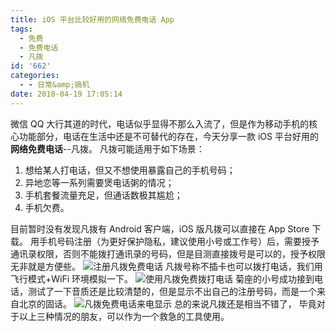 ```yaml
---
title: iOS 平台比较好用的网络免费电话 App
tags:
  - 免费
  - 免费电话
  - 凡拨
id: '662'
categories:
  - - 日常&amp;搞机
date: 2018-04-19 17:05:14
---
```


微信 QQ 大行其道的时代，电话似乎显得不那么入流了，但是作为移动手机的核心功能部分，电话在生活中还是不可替代的存在，今天分享一款 iOS 平台好用的**网络免费电话**\--凡拨。 凡拨可能适用于如下场景：

1.  想给某人打电话，但又不想使用暴露自己的手机号码；
2.  异地恋等一系列需要煲电话粥的情况；
3.  手机套餐流量充足，但通话数极其尴尬；
4.  手机欠费。

目前暂时没有发现凡拨有 Android 客户端，iOS 版凡拨可以直接在 App Store 下载。 用手机号码注册（为更好保护隐私，建议使用小号或工作号）后，需要授予通讯录权限，否则不能拨打通讯录的号码，但是目测直接拨号是可以的，授予权限无非就是方便些。 ![注册凡拨免费电话](https://i.loli.net/2018/04/19/5ad85b65218c1.png) 凡拨号称不插卡也可以拨打电话，我们用飞行模式+WiFi 环境模拟一下。 ![使用凡拨免费拨打电话](https://i.loli.net/2018/04/19/5ad85b82ab77a.jpg) 菊座的小号成功接到电话，测试了一下音质还是比较清楚的，但是显示不出自己的注册号码，而是一个来自北京的固话。 ![凡拨免费电话来电显示](https://i.loli.net/2018/04/19/5ad85bad1ddd7.jpg) 总的来说凡拨还是相当不错了， 毕竟对于以上三种情况的朋友，可以作为一个救急的工具使用。